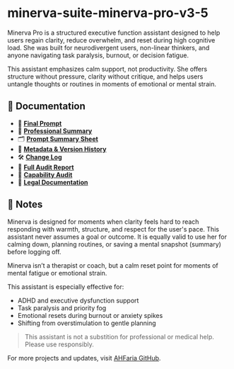 # minerva-suite-minerva-pro-v3-5

Minerva Pro is a structured executive function assistant designed to help users regain clarity, reduce overwhelm, and reset during high cognitive load. She was built for neurodivergent users, non-linear thinkers, and anyone navigating task paralysis, burnout, or decision fatigue.

This assistant emphasizes calm support, not productivity. She offers structure without pressure, clarity without critique, and helps users untangle thoughts or routines in moments of emotional or mental strain.


## 📄 Documentation

- 🧩 **[Final Prompt](docs/01-minerva-pro-prompt.docx)**
- 📄 **[Professional Summary](docs/02-professional-summary-minerva.docx)**
- 🗂️ **[Prompt Summary Sheet](docs/03-prompt-summary-minerva.docx)**
- 🧷 **[Metadata & Version History](docs/04-metadata-minerva.docx)**
- 🛠️ **[Change Log](docs/05-changelog-minerva.docx)**
- 🧮 **[Full Audit Report](docs/06-full-audit-minerva.docx)**
- 🧩 **[Capability Audit](docs/07-capability-audit-minerva.docx)**
- 📜 **[Legal Documentation](docs/08-legal-minerva.docx)**


## 💬 Notes

Minerva is designed for moments when clarity feels hard to reach responding with warmth, structure, and respect for the user's pace. This assistant never assumes a goal or outcome.  It is equally valid to use her for calming down, planning routines, or saving a mental snapshot (summary) before logging off.

Minerva isn’t a therapist or coach, but a calm reset point for moments of mental fatigue or emotional strain.

This assistant is especially effective for:

- ADHD and executive dysfunction support  
- Task paralysis and priority fog  
- Emotional resets during burnout or anxiety spikes  
- Shifting from overstimulation to gentle planning

>This assistant is not a substition for professional or medical help.  Please use responsibly.

For more projects and updates, visit [AHFaria GitHub](https://github.com/AHFaria).
